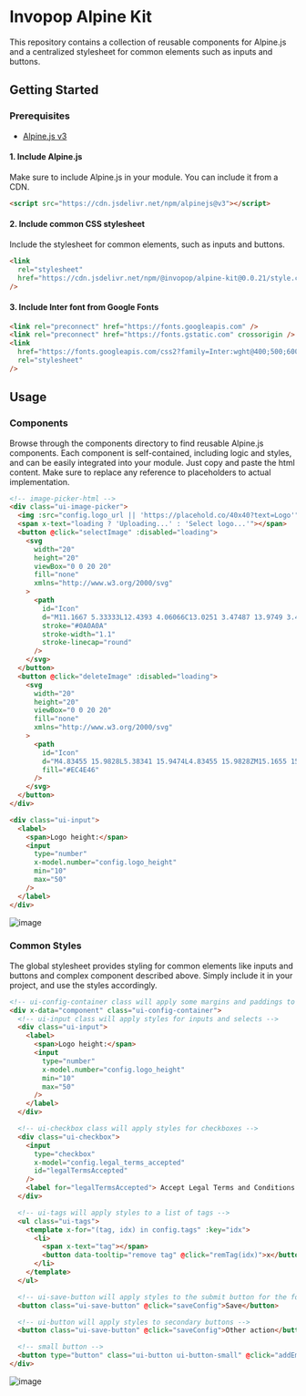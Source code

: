 # Invopop Alpine Kit

This repository contains a collection of reusable components for Alpine.js and a centralized stylesheet for common elements such as inputs and buttons.

## Getting Started

### Prerequisites

- [Alpine.js v3](https://github.com/alpinejs/alpine)

#### 1. Include Alpine.js

Make sure to include Alpine.js in your module. You can include it from a CDN.

```html
<script src="https://cdn.jsdelivr.net/npm/alpinejs@v3"></script>
```

#### 2. Include common CSS stylesheet

Include the stylesheet for common elements, such as inputs and buttons.

```html
<link
  rel="stylesheet"
  href="https://cdn.jsdelivr.net/npm/@invopop/alpine-kit@0.0.21/style.css"
/>
```

#### 3. Include Inter font from Google Fonts

```html
<link rel="preconnect" href="https://fonts.googleapis.com" />
<link rel="preconnect" href="https://fonts.gstatic.com" crossorigin />
<link
  href="https://fonts.googleapis.com/css2?family=Inter:wght@400;500;600&display=swap"
  rel="stylesheet"
/>
```

## Usage

### Components

Browse through the components directory to find reusable Alpine.js components. Each component is self-contained, including logic and styles, and can be easily integrated into your module. Just copy and paste the html content. Make sure to replace any reference to placeholders to actual implementation.

```html
<!-- image-picker-html -->
<div class="ui-image-picker">
  <img :src="config.logo_url || 'https://placehold.co/40x40?text=Logo'" />
  <span x-text="loading ? 'Uploading...' : 'Select logo...'"></span>
  <button @click="selectImage" :disabled="loading">
    <svg
      width="20"
      height="20"
      viewBox="0 0 20 20"
      fill="none"
      xmlns="http://www.w3.org/2000/svg"
    >
      <path
        id="Icon"
        d="M11.1667 5.33333L12.4393 4.06066C13.0251 3.47487 13.9749 3.47487 14.5607 4.06066L15.9393 5.43934C16.5251 6.02513 16.5251 6.97487 15.9393 7.56066L14.6667 8.83333M11.1667 5.33333L3.29289 13.2071C3.10536 13.3946 3 13.649 3 13.9142V16.5C3 16.7761 3.22386 17 3.5 17H6.08579C6.351 17 6.60536 16.8946 6.79289 16.7071L14.6667 8.83333M11.1667 5.33333L14.6667 8.83333"
        stroke="#0A0A0A"
        stroke-width="1.1"
        stroke-linecap="round"
      />
    </svg>
  </button>
  <button @click="deleteImage" :disabled="loading">
    <svg
      width="20"
      height="20"
      viewBox="0 0 20 20"
      fill="none"
      xmlns="http://www.w3.org/2000/svg"
    >
      <path
        id="Icon"
        d="M4.83455 15.9828L5.38341 15.9474L4.83455 15.9828ZM15.1655 15.9828L14.6166 15.9474L15.1655 15.9828ZM2.5 4.38243H1.95V5.48243H2.5V4.38243ZM17.5 5.48243H18.05V4.38243H17.5V5.48243ZM8.72568 8.98649V8.43649H7.62568V8.98649H8.72568ZM7.62568 13.4459V13.9959H8.72568V13.4459H7.62568ZM12.3743 8.98649V8.43649H11.2743V8.98649H12.3743ZM11.2743 13.4459V13.9959H12.3743V13.4459H11.2743ZM12.6084 5.06952C12.6842 5.36369 12.984 5.54079 13.2782 5.46507C13.5723 5.38936 13.7494 5.08951 13.6737 4.79534L12.6084 5.06952ZM6.32631 4.79534C6.25059 5.08951 6.42769 5.38936 6.72186 5.46507C7.01603 5.54079 7.31588 5.36369 7.39159 5.06952L6.32631 4.79534ZM3.57276 4.96784L4.28569 16.0182L5.38341 15.9474L4.67048 4.89702L3.57276 4.96784ZM6.4528 18.05H13.5472V16.95H6.4528V18.05ZM15.7143 16.0182L16.4272 4.96784L15.3295 4.89702L14.6166 15.9474L15.7143 16.0182ZM15.8784 4.38243H4.12162V5.48243H15.8784V4.38243ZM2.5 5.48243H4.12162V4.38243H2.5V5.48243ZM15.8784 5.48243H17.5V4.38243H15.8784V5.48243ZM13.5472 18.05C14.6923 18.05 15.6406 17.1609 15.7143 16.0182L14.6166 15.9474C14.5802 16.5113 14.1123 16.95 13.5472 16.95V18.05ZM4.28569 16.0182C4.35941 17.1609 5.30773 18.05 6.4528 18.05V16.95C5.88775 16.95 5.41979 16.5113 5.38341 15.9474L4.28569 16.0182ZM7.62568 8.98649V13.4459H8.72568V8.98649H7.62568ZM11.2743 8.98649V13.4459H12.3743V8.98649H11.2743ZM10 3.05C11.2542 3.05 12.3094 3.90779 12.6084 5.06952L13.6737 4.79534C13.2527 3.15941 11.7683 1.95 10 1.95V3.05ZM7.39159 5.06952C7.6906 3.90779 8.74583 3.05 10 3.05V1.95C8.23176 1.95 6.74737 3.15941 6.32631 4.79534L7.39159 5.06952Z"
        fill="#EC4E46"
      />
    </svg>
  </button>
</div>

<div class="ui-input">
  <label>
    <span>Logo height:</span>
    <input
      type="number"
      x-model.number="config.logo_height"
      min="10"
      max="50"
    />
  </label>
</div>
```

![image](https://github.com/invopop/alpine-kit/assets/12644599/26e26461-644c-4b89-b3a0-018d6447beec)

### Common Styles

The global stylesheet provides styling for common elements like inputs and buttons and complex component described above. Simply include it in your project, and use the styles accordingly.

```html
<!-- ui-config-container class will apply some margins and paddings to the container -->
<div x-data="component" class="ui-config-container">
  <!-- ui-input class will apply styles for inputs and selects -->
  <div class="ui-input">
    <label>
      <span>Logo height:</span>
      <input
        type="number"
        x-model.number="config.logo_height"
        min="10"
        max="50"
      />
    </label>
  </div>

  <!-- ui-checkbox class will apply styles for checkboxes -->
  <div class="ui-checkbox">
    <input
      type="checkbox"
      x-model="config.legal_terms_accepted"
      id="legalTermsAccepted"
    />
    <label for="legalTermsAccepted"> Accept Legal Terms and Conditions </label>
  </div>

  <!-- ui-tags will apply styles to a list of tags -->
  <ul class="ui-tags">
    <template x-for="(tag, idx) in config.tags" :key="idx">
      <li>
        <span x-text="tag"></span>
        <button data-tooltip="remove tag" @click="remTag(idx)">x</button>
      </li>
    </template>
  </ul>

  <!-- ui-save-button will apply styles to the submit button for the form -->
  <button class="ui-save-button" @click="saveConfig">Save</button>

  <!-- ui-button will apply styles to secondary buttons -->
  <button class="ui-save-button" @click="saveConfig">Other action</button>

  <!-- small button -->
  <button type="button" class="ui-button ui-button-small" @click="addEmail('to')">Add<button>
</div>
```

![image](https://github.com/invopop/alpine-kit/assets/12644599/0c36dd98-894f-4352-8304-f259de5c91f9)
